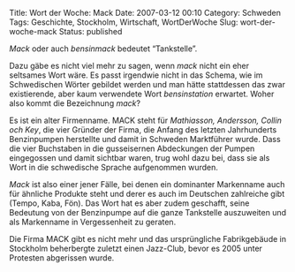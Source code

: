 Title: Wort der Woche: Mack
Date: 2007-03-12 00:10
Category: Schweden
Tags: Geschichte, Stockholm, Wirtschaft, WortDerWoche
Slug: wort-der-woche-mack
Status: published

*Mack* oder auch *bensinmack* bedeutet “Tankstelle”.

Dazu gäbe es nicht viel mehr zu sagen, wenn *mack* nicht ein eher
seltsames Wort wäre. Es passt irgendwie nicht in das Schema, wie im
Schwedischen Wörter gebildet werden und man hätte stattdessen das zwar
existierende, aber kaum verwendete Wort *bensinstation* erwartet. Woher
also kommt die Bezeichnung *mack*?

Es ist ein alter Firmenname. MACK steht für *Mathiasson, Andersson,
Collin och Key*, die vier Gründer der Firma, die Anfang des letzten
Jahrhunderts Benzinpumpen herstellte und damit in Schweden Marktführer
wurde. Dass die vier Buchstaben in die gusseisernen Abdeckungen der
Pumpen eingegossen und damit sichtbar waren, trug wohl dazu bei, dass
sie als Wort in die schwedische Sprache aufgenommen wurden.

*Mack* ist also einer jener Fälle, bei denen ein dominanter Markenname
auch für ähnliche Produkte steht und derer es auch im Deutschen
zahlreiche gibt (Tempo, Kaba, Fön). Das Wort hat es aber zudem
geschafft, seine Bedeutung von der Benzinpumpe auf die ganze Tankstelle
auszuweiten und als Markenname in Vergessenheit zu geraten.

Die Firma MACK gibt es nicht mehr und das ursprüngliche Fabrikgebäude in
Stockholm beherbergte zuletzt einen Jazz-Club, bevor es 2005 unter
Protesten abgerissen wurde.

